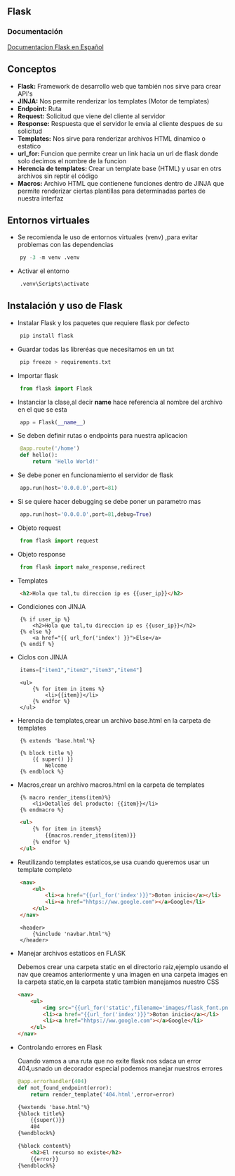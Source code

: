 ## Flask
### Documentación
[Documentacion Flask en Español](https://flask.palletsprojects.com/es/stable/)

<nav>

</nav>

<h2>Conceptos</h2>
<ul>
    <li><b>Flask:</b> Framework de desarrollo web que también nos sirve para crear API's</li>
    <li><b>JINJA:</b> Nos permite renderizar los templates (Motor de templates)</li>
    <li><b>Endpoint:</b> Ruta</li>
    <li><b>Request:</b> Solicitud que viene del cliente al servidor</li>
    <li><b>Response:</b> Respuesta que el servidor le envia al cliente despues de su solicitud</li>
    <li><b>Templates:</b> Nos sirve para renderizar archivos HTML dinamico o estatico</li>
    <li><b>url_for: </b>Funcion que permite crear un link hacia un url de flask donde solo decimos el nombre de la funcion  </li>
    <li><b>Herencia de templates: </b>Crear un template base (HTML) y usar en otrs archivos sin reptir el código</li>
    <li><b>Macros:</b> Archivo HTML que contienene funciones dentro de JINJA que permite renderizar ciertas plantillas para determinadas partes de nuestra interfaz </li>
    <!--<li><b></b> </li>-->
</ul>

<section>
<h2>Entornos virtuales</h2>

- Se recomienda le uso de entornos virtuales (venv) ,para evitar problemas con las dependencias 

```python
    py -3 -m venv .venv
```
- Activar el entorno
```python
    .venv\Scripts\activate
```
</section>

<section>
<h2>Instalación y uso de Flask</h2>

- Instalar Flask y los paquetes que requiere flask por defecto
```python
    pip install flask
```
- Guardar todas las libreréas que necesitamos en un txt 
```python
    pip freeze > requirements.txt
```

- Importar flask
```python
    from flask import Flask
```
- Instanciar la clase,al decir __name__ hace referencia al nombre del archivo en el que se esta
```python
    app = Flask(__name__)
```
- Se deben definir rutas o endpoints para nuestra aplicacion
```python
    @app.route('/home')
    def hello():
        return 'Hello World!'
```
- Se debe poner en funcionamiento el servidor de flask
```python
    app.run(host='0.0.0.0',port=81)
```
- Si se quiere hacer debugging se debe poner un parametro mas
```python
    app.run(host='0.0.0.0',port=81,debug=True)
```
- Objeto request
```python
    from flask import request
```
- Objeto response
```python
    from flask import make_response,redirect
```
- Templates
```html
    <h2>Hola que tal,tu direccion ip es {{user_ip}}</h2>
```
- Condiciones con JINJA
```jinja
    {% if user_ip %}
        <h2>Hola que tal,tu direccion ip es {{user_ip}}</h2>
    {% else %}
        <a href="{{ url_for('index') }}">Else</a>
    {% endif %}
```

- Ciclos con JINJA
```python
    items=["item1","item2","item3","item4"]
```
```jinja
    <ul>
        {% for item in items %}
            <li>{{item}}</li>
        {% endfor %}
    </ul>
```

- Herencia de templates,crear un archivo base.html en la carpeta de templates
```jinja
    {% extends 'base.html'%}

    {% block title %}
        {{ super() }}
            Welcome
    {% endblock %}
```

- Macros,crear un archivo macros.html en la carpeta de templates
```jinja
    {% macro render_items(item)%}
        <li>Detalles del producto: {{item}}</li>
    {% endmacro %}
```

```html
    <ul>
        {% for item in items%}
            {{macros.render_items(item)}}
        {% endfor %}
    </ul>
```
- Reutilizando templates estaticos,se usa cuando queremos usar un template completo
```html
    <nav>
        <ul>
            <li><a href="{{url_for('index')}}">Boton inicio</a></li>
            <li><a href="hhtps://ww.google.com"></a>Google</li>
        </ul>
    </nav>
```
```jinja
    <header>
        {%include 'navbar.html'%}
    </header>
```
- Manejar archivos estaticos en FLASK
    <p>Debemos crear una carpeta static en el directorio raiz,ejemplo usando el nav que creamos anteriormente y una imagen en una carpeta images en la carpeta static,en la carpeta static tambien manejamos nuestro CSS</p>

    ```html
    <nav>
        <ul>
            <img src="{{url_for('static',filename='images/flask_font.png')}}" alt="">
            <li><a href="{{url_for('index')}}">Boton inicio</a></li>
            <li><a href="hhtps://ww.google.com"></a>Google</li>
        </ul>
    </nav>
    ```

- Controlando errores en Flask
    <p>Cuando vamos a una ruta que no exite flask nos sdaca un error 404,usnado un decorador especial podemos manejar nuestros errores </p>

    ```python
    @app.errorhandler(404)
    def not_found_endpoint(error):
        return render_template('404.html',error=error)
    ```

    ```html
    {%extends 'base.html'%}
    {%block title%}
        {{super()}}
        404
    {%endblock%}

    {%block content%}
        <h2>El recurso no existe</h2>
        {{error}}
    {%endblock%}
    ```

</section>